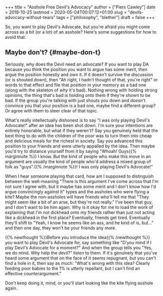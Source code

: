 +++
title = "Asshole Free Devil's Advocacy"
author = ["Piers Cawley"]
date = 2018-10-25
lastmod = 2020-05-04T00:07:12+01:00
slug = "devils-advocacy-without-tears"
tags = ["philosophy", "blether"]
draft = false
+++

So, you want to play Devil's Advocate, but you're afraid you might come across as a bit (or a lot) of an asshole? Here's some suggestions for how to avoid that.

<!--more-->


## Maybe don't? {#maybe-don-t}

Seriously, why does the Devil need an advocate? If you want to play DA because you think the position you want to argue has some merit, then argue the position honestly and own it. If it doesn't survive the discussion (or is shouted down), then "Ah right, I hadn't thought of that, you're right" or words to that effect and file that position in your memory as a bad one (along with the skeleton of _why_ it's bad). Nothing wrong with holding strong opinions, the thing that's bad is holding onto them if they're shown to be bad. If the group you're talking with just shouts you down and doesn't convince you that your position is a bad one, maybe find a different group? Or agree with them to steer clear of that topic.

What's really intellectually dishonest is to say "I was only playing Devil's Advocate!" after an idea has been shot down. I'm sure your intentions are entirely honorable, but what if they weren't? Say you genuinely held that the best thing to do with the children of the poor was to turn them into cheap and delicious meals for the richest in society. Say you advanced this position to your friends and were utterly appalled by the idea. Then maybe you'd try to distance yourself from it by saying "Whoah! Guys{{% marginnote %}}​ I know. But the kind of people who make this move in an argument are usually the kind of people who'd address a mixed group of folk as "guys".{{% /marginnote %}}! I was only playing Devil's Advocate!"

When I hear someone playing that card, how am I supposed to distinguish between the well-meaning "There is this argument I've come across that I'm not sure I agree with, but it maybe has some merit and I don't know how I'd argue convincingly against it" types and the assholes who were flying a kite? Maybe the non-assholes will have friends who'll tell me that "They might seem like a bit of an arse, but they're not really." I've been that guy, and I don't want to be him again. Why is it okay for me to load the work of explaining that I'm not dickhead onto my friends rather than just not acting like a dickhead in the first place? Eventually, friends get tired. Eventually they'll shift to "Yeah, I know he seems like an ass, and he kind of is, but..." and then one day, they won't be your friends any more.

{{% newthought %}}Before you introduce the idea{{% /newthought %}} you want to play Devil's Advocate for, say something like "D'you mind if I play Devil's Advocate for a moment?" And when the group tells you "Yes, we do mind. Why help the devil?" listen to them. If it's genuinely that you've heard some argument that on the face of it seems repugnant, but you can't find a hole in it, then say as much: "What's wrong with this idea? Clearly feeding poor babies to the 1% is utterly repellant, but I can't find an effective counterargument."

Don't keep doing it, mind, or you'll start looking like the kite flying asshole again.
